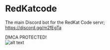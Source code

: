 # RedKatcode
The main Discord bot for the RedKat Code servr; https://discord.gg/m2fEgTa

DMCA PROTECTED! 
<br>
![alt text](https://images.dmca.com/Badges/dmca_protected_sml_120m.png)
